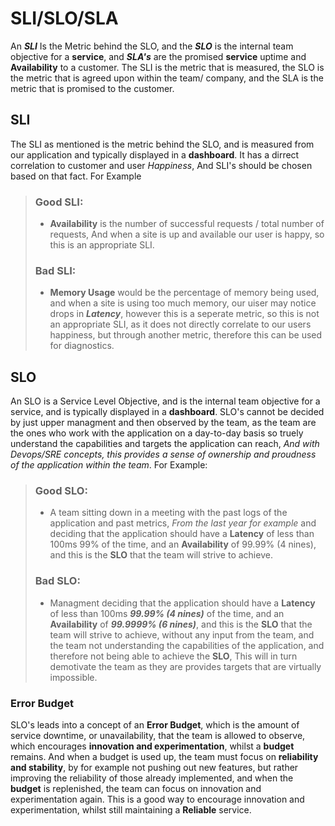 # SLI/SLO/SLA
An ***SLI*** Is the Metric behind the SLO, and the ***SLO*** is the internal team objective for a **service**, and ***SLA's*** are the promised **service** uptime and **Availability** to a customer. The SLI is the metric that is measured, the SLO is the metric that is agreed upon within the team/ company, and the SLA is the metric that is promised to the customer.

## SLI

The SLI as mentioned is the metric behind the SLO, and is measured from our application and typically displayed in a **dashboard**. 
It has a dirrect correlation to customer and user *Happiness*, And SLI's should be chosen based on that fact. For Example
> ### Good SLI:
> - **Availability** is the number of successful requests / total number of requests, And when a site is up and available our user is happy, so this is an appropriate SLI.
> ### Bad SLI:
>  - **Memory Usage** would be the percentage of memory being used, and when a site is using too much memory, our uiser may notice drops in ***Latency***, however this is a seperate metric, so this is not an appropriate SLI, as it does not directly correlate to our users happiness, but through another metric, therefore this can be used for diagnostics.

## SLO
An SLO is a Service Level Objective, and is the internal team objective for a service, and is typically displayed in a **dashboard**. SLO's cannot be decided by just upper managment and then observed by the team, as the team are the ones who work with the application on a day-to-day basis so truely understand the capabilities and targets the application can reach, *And with Devops/SRE concepts, this provides a sense of ownership and proudness of the application within the team*. For Example:
> ### Good SLO:
> - A team sitting down in a meeting with the past logs of the application and past metrics, *From the last year for example* and deciding that the application should have a **Latency** of less than 100ms 99% of the time, and an **Availability** of 99.99% (4 nines), and this is the **SLO** that the team will strive to achieve.
> ### Bad SLO:
> - Managment deciding that the application should have a **Latency** of less than 100ms ***99.99% (4 nines)*** of the time, and an **Availability** of ***99.9999% (6 nines)***, and this is the **SLO** that the team will strive to achieve, without any input from the team, and the team not understanding the capabilities of the application, and therefore not being able to achieve the **SLO**, This will in turn demotivate the team as they are provides targets that are virtually impossible.

### Error Budget
SLO's leads into a concept of an **Error Budget**, which is the amount of service downtime, or unavailability, that the team is allowed to observe, which encourages **innovation and experimentation**, whilst a **budget** remains. And when a budget is used up, the team must focus on **reliability and stability**, by for example not pushing out new features, but rather improving the reliability of those already implemented, and when the **budget** is replenished, the team can focus on innovation and experimentation again. This is a good way to encourage innovation and experimentation, whilst still maintaining a **Reliable** service.